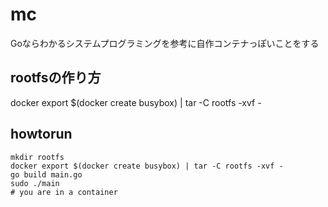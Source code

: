 # mc
Goならわかるシステムプログラミングを参考に自作コンテナっぽいことをする

## rootfsの作り方
docker export $(docker create busybox) | tar -C rootfs -xvf -

## howtorun
```
mkdir rootfs
docker export $(docker create busybox) | tar -C rootfs -xvf -
go build main.go
sudo ./main
# you are in a container
```
